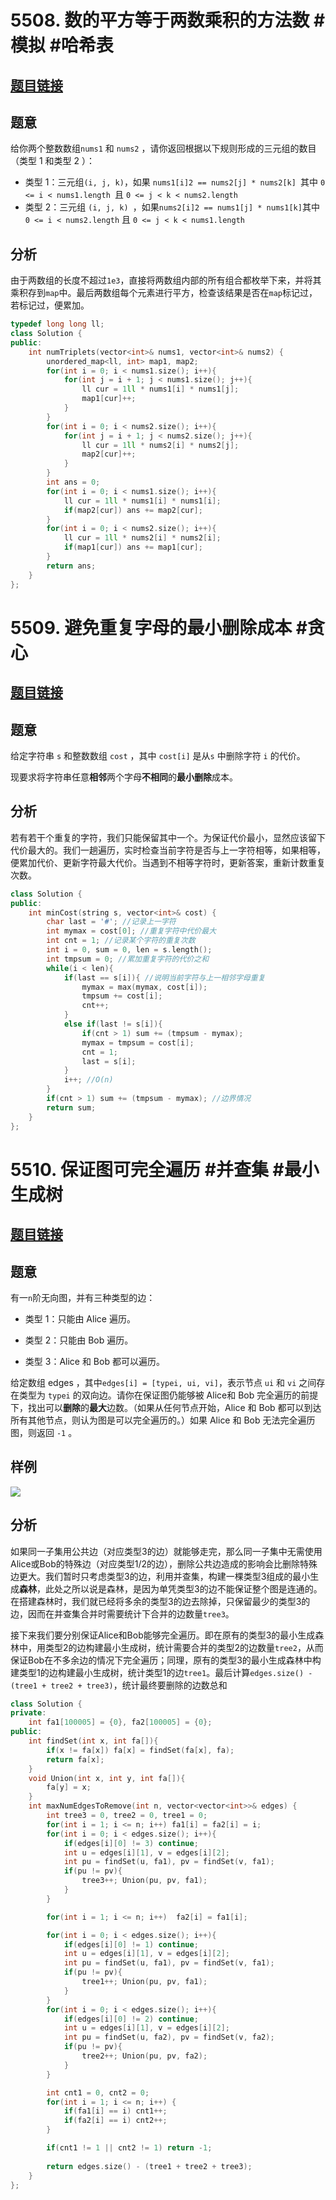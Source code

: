 # 5508. 数的平方等于两数乘积的方法数 #模拟 #哈希表

## [题目链接](https://leetcode-cn.com/problems/number-of-ways-where-square-of-number-is-equal-to-product-of-two-numbers/)

## 题意

给你两个整数数组`nums1` 和 `nums2` ，请你返回根据以下规则形成的三元组的数目（类型 1 和类型 2 ）：

+ 类型 1：三元组` (i, j, k) `，如果 `nums1[i]2 == nums2[j] * nums2[k] `其中 `0 <= i < nums1.length `且 `0 <= j < k < nums2.length`
+ 类型 2：三元组 `(i, j, k) `，如果` nums2[i]2 == nums1[j] * nums1[k] `其中 `0 <= i < nums2.length` 且 `0 <= j < k < nums1.length`

## 分析

由于两数组的长度不超过`1e3`，直接将两数组内部的所有组合都枚举下来，并将其乘积存到`map`中。最后两数组每个元素进行平方，检查该结果是否在`map`标记过，若标记过，便累加。

```c++
typedef long long ll;
class Solution {
public:
    int numTriplets(vector<int>& nums1, vector<int>& nums2) {
        unordered_map<ll, int> map1, map2;
        for(int i = 0; i < nums1.size(); i++){
            for(int j = i + 1; j < nums1.size(); j++){
                ll cur = 1ll * nums1[i] * nums1[j];
                map1[cur]++; 
            }
        }
        for(int i = 0; i < nums2.size(); i++){
            for(int j = i + 1; j < nums2.size(); j++){
                ll cur = 1ll * nums2[i] * nums2[j];
                map2[cur]++; 
            }
        }
        int ans = 0;
        for(int i = 0; i < nums1.size(); i++){
            ll cur = 1ll * nums1[i] * nums1[i];
            if(map2[cur]) ans += map2[cur];
        }
        for(int i = 0; i < nums2.size(); i++){
            ll cur = 1ll * nums2[i] * nums2[i];
            if(map1[cur]) ans += map1[cur];
        }
        return ans;
    }
};
```

# 5509. 避免重复字母的最小删除成本 #贪心

## [题目链接](https://leetcode-cn.com/problems/minimum-deletion-cost-to-avoid-repeating-letters/)

## 题意

给定字符串 `s` 和整数数组 `cost` ，其中 `cost[i]` 是从`s` 中删除字符 `i` 的代价。

现要求将字符串任意**相邻**两个字母**不相同**的**最小删除**成本。

## 分析

若有若干个重复的字符，我们只能保留其中一个。为保证代价最小，显然应该留下代价最大的。我们一趟遍历，实时检查当前字符是否与上一字符相等，如果相等，便累加代价、更新字符最大代价。当遇到不相等字符时，更新答案，重新计数重复次数。

```c++
class Solution {
public:
    int minCost(string s, vector<int>& cost) {
        char last = '#'; //记录上一字符
        int mymax = cost[0]; //重复字符中代价最大
        int cnt = 1; //记录某个字符的重复次数
        int i = 0, sum = 0, len = s.length();
        int tmpsum = 0; //累加重复字符的代价之和
        while(i < len){
            if(last == s[i]){ //说明当前字符与上一相邻字母重复
                mymax = max(mymax, cost[i]); 
                tmpsum += cost[i];
                cnt++;
            }
            else if(last != s[i]){
                if(cnt > 1) sum += (tmpsum - mymax);
                mymax = tmpsum = cost[i];
                cnt = 1;
                last = s[i];
            }
            i++; //O(n)
        }
        if(cnt > 1) sum += (tmpsum - mymax); //边界情况
        return sum;
    }
};
```

# 5510. 保证图可完全遍历 #并查集 #最小生成树

## [题目链接](https://leetcode-cn.com/problems/remove-max-number-of-edges-to-keep-graph-fully-traversable/)

## 题意

有一`n`阶无向图，并有三种类型的边：

+ 类型 1：只能由 Alice 遍历。

+ 类型 2：只能由 Bob 遍历。

+ 类型 3：Alice 和 Bob 都可以遍历。

给定数组 edges ，其中`edges[i] = [typei, ui, vi]`，表示节点 `ui` 和 `vi` 之间存在类型为 `typei` 的双向边。请你在保证图仍能够被 Alice和 Bob 完全遍历的前提下，找出可以**删除**的**最大**边数。（如果从任何节点开始，Alice 和 Bob 都可以到达所有其他节点，则认为图是可以完全遍历的。）如果 Alice 和 Bob 无法完全遍历图，则返回 `-1` 。

## 样例

![](https://gitee.com/j__strawhat/MyImages/raw/master/20200907082650.png)

## 分析

如果同一子集用公共边（对应类型3的边）就能够走完，那么同一子集中无需使用Alice或Bob的特殊边（对应类型1/2的边），删除公共边造成的影响会比删除特殊边更大。我们暂时只考虑类型3的边，利用并查集，构建一棵类型3组成的最小生成**森林**，此处之所以说是森林，是因为单凭类型3的边不能保证整个图是连通的。在搭建森林时，我们就已经将多余的类型3的边去除掉，只保留最少的类型3的边，因而在并查集合并时需要统计下合并的边数量`tree3`。

接下来我们要分别保证Alice和Bob能够完全遍历。即在原有的类型3的最小生成森林中，用类型2的边构建最小生成树，统计需要合并的类型2的边数量`tree2`，从而保证Bob在不多余边的情况下完全遍历；同理，原有的类型3的最小生成森林中构建类型1的边构建最小生成树，统计类型1的边`tree1`。最后计算`edges.size() - (tree1 + tree2 + tree3)`，统计最终要删除的边数总和

```c++
class Solution {
private:
    int fa1[100005] = {0}, fa2[100005] = {0};
public:
    int findSet(int x, int fa[]){
        if(x != fa[x]) fa[x] = findSet(fa[x], fa);
        return fa[x];
    }
    void Union(int x, int y, int fa[]){ 
        fa[y] = x;
    }
    int maxNumEdgesToRemove(int n, vector<vector<int>>& edges) {
        int tree3 = 0, tree2 = 0, tree1 = 0;
        for(int i = 1; i <= n; i++) fa1[i] = fa2[i] = i;
        for(int i = 0; i < edges.size(); i++){
            if(edges[i][0] != 3) continue;
            int u = edges[i][1], v = edges[i][2];
            int pu = findSet(u, fa1), pv = findSet(v, fa1);
            if(pu != pv){
                tree3++; Union(pu, pv, fa1);
            }
        }

        for(int i = 1; i <= n; i++)  fa2[i] = fa1[i]; 

        for(int i = 0; i < edges.size(); i++){
            if(edges[i][0] != 1) continue;
            int u = edges[i][1], v = edges[i][2];
            int pu = findSet(u, fa1), pv = findSet(v, fa1);
            if(pu != pv){
                tree1++; Union(pu, pv, fa1);
            }
        }
        for(int i = 0; i < edges.size(); i++){
            if(edges[i][0] != 2) continue;
            int u = edges[i][1], v = edges[i][2];
            int pu = findSet(u, fa2), pv = findSet(v, fa2);
            if(pu != pv){
                tree2++; Union(pu, pv, fa2);
            }
        }

        int cnt1 = 0, cnt2 = 0;
        for(int i = 1; i <= n; i++) {
            if(fa1[i] == i) cnt1++;
            if(fa2[i] == i) cnt2++;
        }

        if(cnt1 != 1 || cnt2 != 1) return -1;
        
        return edges.size() - (tree1 + tree2 + tree3);
    }
};
```

